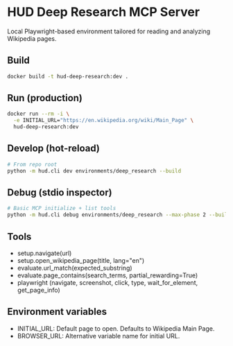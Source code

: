 # HUD Deep Research MCP Server

Local Playwright-based environment tailored for reading and analyzing Wikipedia pages.

## Build

```bash
docker build -t hud-deep-research:dev .
```

## Run (production)

```bash
docker run --rm -i \
  -e INITIAL_URL="https://en.wikipedia.org/wiki/Main_Page" \
  hud-deep-research:dev
```

## Develop (hot-reload)

```bash
# From repo root
python -m hud.cli dev environments/deep_research --build
```

## Debug (stdio inspector)

```bash
# Basic MCP initialize + list tools
python -m hud.cli debug environments/deep_research --max-phase 2 --build
```

## Tools

- setup.navigate(url)
- setup.open_wikipedia_page(title, lang="en")
- evaluate.url_match(expected_substring)
- evaluate.page_contains(search_terms, partial_rewarding=True)
- playwright (navigate, screenshot, click, type, wait_for_element, get_page_info)

## Environment variables

- INITIAL_URL: Default page to open. Defaults to Wikipedia Main Page.
- BROWSER_URL: Alternative variable name for initial URL.

